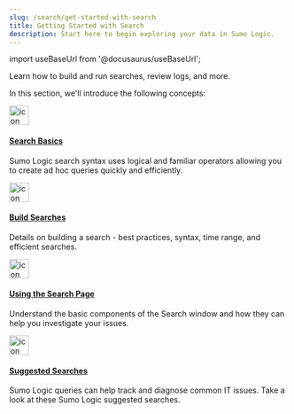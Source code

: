 ```yaml
---
slug: /search/get-started-with-search
title: Getting Started with Search
description: Start here to begin exploring your data in Sumo Logic.
---
```


import useBaseUrl from '@docusaurus/useBaseUrl';

Learn how to build and run searches, review logs, and more.


In this section, we'll introduce the following concepts:

<div className="box-wrapper" >
<div className="box smallbox card">
  <div className="container">
  <img src={useBaseUrl('img/icons/search.png')} alt="icon" width="35"/><h4><a href="/docs/search/get-started-with-search/search-basics">Search Basics</a></h4>
  <p>Sumo Logic search syntax uses logical and familiar operators allowing you to create ad hoc queries quickly and efficiently.</p>
  </div>
</div>
<div className="box smallbox card">
  <div className="container">
  <img src={useBaseUrl('img/icons/search.png')} alt="icon" width="35"/><h4><a href="/docs/search/get-started-with-search/build-search">Build Searches</a></h4>
  <p>Details on building a search - best practices, syntax, time range, and efficient searches.</p>
  </div>
</div>
<div className="box smallbox card">
  <div className="container">
  <img src={useBaseUrl('img/icons/search.png')} alt="icon" width="35"/><h4><a href="/docs/search/get-started-with-search/search-page">Using the Search Page</a></h4>
  <p>Understand the basic components of the Search window and how they can help you investigate your issues.</p>
  </div>
</div>
<div className="box smallbox card">
  <div className="container">
  <img src={useBaseUrl('img/icons/search.png')} alt="icon" width="35"/><h4><a href="/docs/search/get-started-with-search/suggested-searches">Suggested Searches</a></h4>
  <p>Sumo Logic queries can help track and diagnose common IT issues. Take a look at these Sumo Logic suggested searches.</p>
  </div>
</div>
</div>
